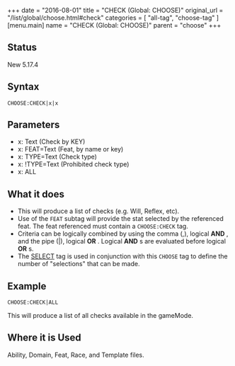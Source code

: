 +++
date = "2016-08-01"
title = "CHECK (Global: CHOOSE)"
original_url = "/list/global/choose.html#check"
categories = [ "all-tag", "choose-tag" ]
[menu.main]
    name = "CHECK (Global: CHOOSE)"
    parent = "choose"
+++

## Status

New 5.17.4

## Syntax

`CHOOSE:CHECK|x|x`

## Parameters

-   x: Text (Check by KEY)
-   x: FEAT=Text (Feat, by name or key)
-   x: TYPE=Text (Check type)
-   x: !TYPE=Text (Prohibited check type)
-   x: ALL



What it does
------------

-   This will produce a list of checks (e.g. Will, Reflex, etc).
-   Use of the `FEAT` subtag will provide the stat selected by the
    referenced feat. The feat referenced must contain a
    `CHOOSE:CHECK` tag.
-   Criteria can be logically combined by using the comma (,), logical
    **AND** , and the pipe (|), logical **OR** . Logical **AND** s are
    evaluated before logical **OR** s.
-   The [SELECT](/list/global/other/select.html) tag is used in
    conjunction with this `CHOOSE` tag to define the number of
    "selections" that can be made.

Example
-------

`CHOOSE:CHECK|ALL`

This will produce a list of all checks available in the gameMode.

Where it is Used
----------------

Ability, Domain, Feat, Race, and Template files.

